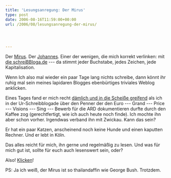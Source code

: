 ```yaml
---
title: 'Lesungsanregung: Der Mirus'
type: post
date: 2006-08-16T11:59:00+00:00
url: /2006/08/lesungsanregung-der-mirus/




---
```

Der [Mirus][1]. Der [Johannes][1]. Einer der wenigen, die mich korrekt verlinken: mit [die schreiBBloga.de][2] --- da stimmt jeder Buchstabe, jedes Zeichen, jede Kapitalisation.

Wenn Ich also mal wieder ein paar Tage lang nichts schreibe, dann könnt ihr ruhig mal sein meines lapidaren Blogges ebenbürtiges triviales Weblog anklicken.

Eines Tages fand er mich recht [dämlich und in die Scheiße greifend][3] als ich in der Ur-Schreibblogade über den Penner der den Euro --- Grand --- Price --- Visions --- Sing --- Bewerb für die ARD dokumentieren durfte durch den Kaffee zog (gerechtfertigt, wie ich auch heute noch finde). Ich mochte ihn aber schon vorher. Irgendwas verband ihn mit Zwickau. Kann das sein?

Er hat ein paar Katzen, anscheinend noch keine Hunde und einen kaputten Rechner. Und er lebt in Köln.

Das alles reicht für mich, ihn gerne und regelmäßig zu lesen. Und was für mich gut ist, sollte für euch auch lesenswert sein, oder?

Also! [Klicken][1]!

PS: Ja ich weiß, der Mirus ist so thailandaffin wie George Bush. Trotzdem.

 [1]: http://jc-log.jmirus.de/
 [2]: http://die.schreibbloga.de/
 [3]: http://jc-log.jmirus.de/index.phphttps://assets.samui-samui.de/comments/ganz_tief_unten/
